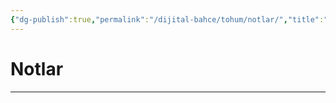 ```yaml
---
{"dg-publish":true,"permalink":"/dijital-bahce/tohum/notlar/","title":"Notlar","tags":["#tohum","tohum-notlar"],"noteIcon":"","created":"2025-03-11T14:22:11.548+03:00","updated":"2025-03-11T14:23:22.486+03:00"}
---
```



# Notlar



---



